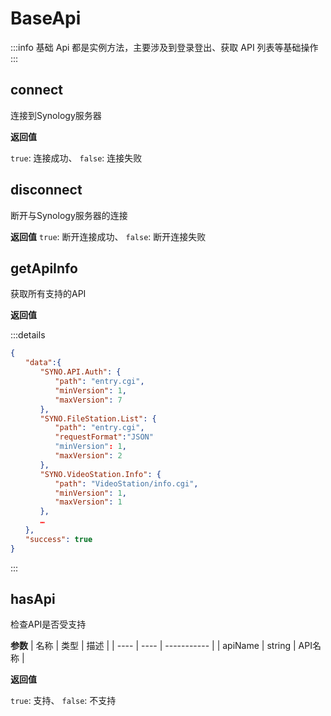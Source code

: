 # BaseApi
:::info
基础 Api 都是实例方法，主要涉及到登录登出、获取 API 列表等基础操作
:::

## connect 

连接到Synology服务器

**返回值**  

`true`: 连接成功、
`false`: 连接失败


## disconnect

断开与Synology服务器的连接

**返回值** 
`true`: 断开连接成功、
`false`: 断开连接失败

## getApiInfo

获取所有支持的API

**返回值**

:::details
```json
{
　　"data":{
　　　　"SYNO.API.Auth": {
　　　　　　"path": "entry.cgi",
　　　　　　"minVersion": 1,
　　　　　　"maxVersion": 7
　　　　},
　　　　"SYNO.FileStation.List": {
　　　　　　"path": "entry.cgi",
　　　　　　"requestFormat":"JSON"
　　　　　　"minVersion": 1,
　　　　　　"maxVersion": 2
　　　　},
　　　　"SYNO.VideoStation.Info": {
　　　　　　"path": "VideoStation/info.cgi",
　　　　　　"minVersion": 1,
　　　　　　"maxVersion": 1
　　　　},
　　　　…
　　},
　　"success": true
}
```
:::


## hasApi

检查API是否受支持

**参数**
| 名称 | 类型 | 描述 |
| ---- | ---- | ----------- |
| apiName | string | API名称 |

**返回值** 

`true`: 支持、 
`false`: 不支持

